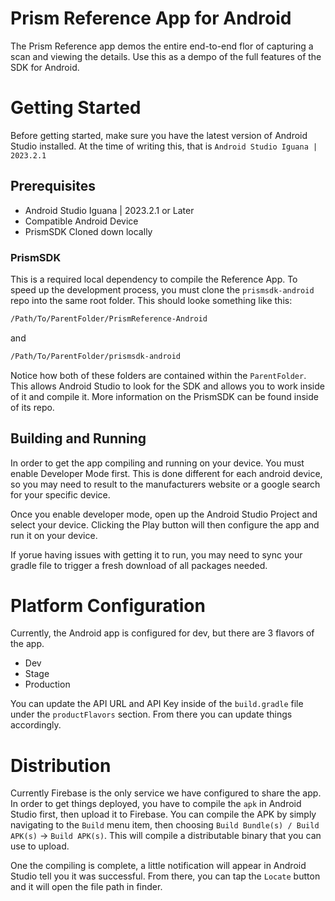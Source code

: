 # Prism Reference App for Android

The Prism Reference app demos the entire end-to-end flor of capturing a scan and viewing the details.
Use this as a dempo of the full features of the SDK for Android.

# Getting Started

Before getting started, make sure you have the latest version of Android Studio installed. At the time of writing this, that is `Android Studio Iguana | 2023.2.1`

## Prerequisites

- Android Studio Iguana | 2023.2.1 or Later
- Compatible Android Device
- PrismSDK Cloned down locally

### PrismSDK

This is a required local dependency to compile the Reference App. To speed up the development process, you must clone the `prismsdk-android` repo into the same root folder. This should looke something like this:

```sh
/Path/To/ParentFolder/PrismReference-Android
```

and

```sh
/Path/To/ParentFolder/prismsdk-android
```

Notice how both of these folders are contained within the `ParentFolder`. This allows Android Studio to look for the SDK and allows you to work inside of it and compile it. More information on the PrismSDK can be found inside of its repo.

## Building and Running

In order to get the app compiling and running on your device. You must enable Developer Mode first. This is done different for each android device, so you may need to result to the manufacturers website or a google search for your specific device.

Once you enable developer mode, open up the Android Studio Project and select your device. Clicking the Play button will then configure the app and run it on your device.

If yorue having issues with getting it to run, you may need to sync your gradle file to trigger a fresh download of all packages needed.

# Platform Configuration

Currently, the Android app is configured for dev, but there are 3 flavors of the app.

- Dev
- Stage
- Production

You can update the API URL and API Key inside of the `build.gradle` file under the `productFlavors` section. From there you can update things accordingly.

# Distribution

Currently Firebase is the only service we have configured to share the app. In order to get things deployed, you have to compile the `apk` in Android Studio first, then upload it to Firebase. You can compile the APK by simply navigating to the `Build` menu item, then choosing `Build Bundle(s) / Build APK(s)` -> `Build APK(s)`. This will compile a distributable binary that you can use to upload.

One the compiling is complete, a little notification will appear in Android Studio tell you it was successful. From there, you can tap the `Locate` button and it will open the file path in finder.

